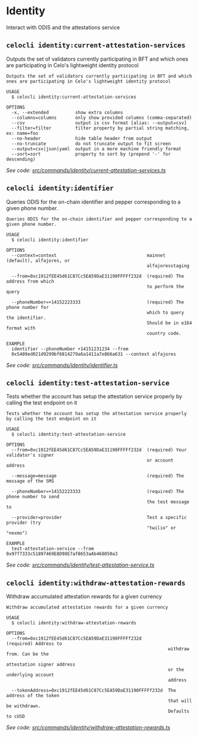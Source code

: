 # Identity

Interact with ODIS and the attestations service

## `celocli identity:current-attestation-services`

Outputs the set of validators currently participating in BFT and which ones are participating in Celo's lightweight identity protocol

```text
Outputs the set of validators currently participating in BFT and which ones are participating in Celo's lightweight identity protocol

USAGE
  $ celocli identity:current-attestation-services

OPTIONS
  -x, --extended          show extra columns
  --columns=columns       only show provided columns (comma-separated)
  --csv                   output is csv format [alias: --output=csv]
  --filter=filter         filter property by partial string matching, ex: name=foo
  --no-header             hide table header from output
  --no-truncate           do not truncate output to fit screen
  --output=csv|json|yaml  output in a more machine friendly format
  --sort=sort             property to sort by (prepend '-' for descending)
```

_See code:_ [_src/commands/identity/current-attestation-services.ts_](https://github.com/celo-org/celo-monorepo/tree/master/packages/cli/src/commands/identity/current-attestation-services.ts)

## `celocli identity:identifier`

Queries ODIS for the on-chain identifier and pepper corresponding to a given phone number.

```text
Queries ODIS for the on-chain identifier and pepper corresponding to a given phone number.

USAGE
  $ celocli identity:identifier

OPTIONS
  --context=context                                  mainnet (default), alfajores, or
                                                     alfajoresstaging

  --from=0xc1912fEE45d61C87Cc5EA59DaE31190FFFFf232d  (required) The address from which
                                                     to perform the query

  --phoneNumber=+14152223333                         (required) The phone number for
                                                     which to query the identifier.
                                                     Should be in e164 format with
                                                     country code.

EXAMPLE
  identifier --phoneNumber +14151231234 --from
  0x5409ed021d9299bf6814279a6a1411a7e866a631 --context alfajores
```

_See code:_ [_src/commands/identity/identifier.ts_](https://github.com/celo-org/celo-monorepo/tree/master/packages/cli/src/commands/identity/identifier.ts)

## `celocli identity:test-attestation-service`

Tests whether the account has setup the attestation service properly by calling the test endpoint on it

```text
Tests whether the account has setup the attestation service properly by calling the test endpoint on it

USAGE
  $ celocli identity:test-attestation-service

OPTIONS
  --from=0xc1912fEE45d61C87Cc5EA59DaE31190FFFFf232d  (required) Your validator's signer
                                                     or account address

  --message=message                                  (required) The message of the SMS

  --phoneNumber=+14152223333                         (required) The phone number to send
                                                     the test message to

  --provider=provider                                Test a specific provider (try
                                                     "twilio" or "nexmo")

EXAMPLE
  test-attestation-service --from 0x97f7333c51897469E8D98E7af8653aAb468050a3
```

_See code:_ [_src/commands/identity/test-attestation-service.ts_](https://github.com/celo-org/celo-monorepo/tree/master/packages/cli/src/commands/identity/test-attestation-service.ts)

## `celocli identity:withdraw-attestation-rewards`

Withdraw accumulated attestation rewards for a given currency

```text
Withdraw accumulated attestation rewards for a given currency

USAGE
  $ celocli identity:withdraw-attestation-rewards

OPTIONS
  --from=0xc1912fEE45d61C87Cc5EA59DaE31190FFFFf232d          (required) Address to
                                                             withdraw from. Can be the
                                                             attestation signer address
                                                             or the underlying account
                                                             address

  --tokenAddress=0xc1912fEE45d61C87Cc5EA59DaE31190FFFFf232d  The address of the token
                                                             that will be withdrawn.
                                                             Defaults to cUSD
```

_See code:_ [_src/commands/identity/withdraw-attestation-rewards.ts_](https://github.com/celo-org/celo-monorepo/tree/master/packages/cli/src/commands/identity/withdraw-attestation-rewards.ts)

